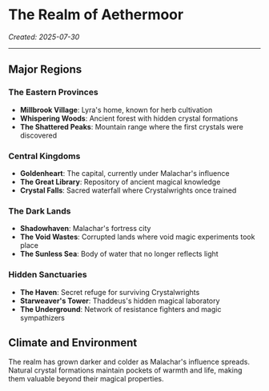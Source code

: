 # The Realm of Aethermoor

*Created: 2025-07-30*

---

## Major Regions

### The Eastern Provinces
- **Millbrook Village**: Lyra's home, known for herb cultivation
- **Whispering Woods**: Ancient forest with hidden crystal formations
- **The Shattered Peaks**: Mountain range where the first crystals were discovered

### Central Kingdoms
- **Goldenheart**: The capital, currently under Malachar's influence
- **The Great Library**: Repository of ancient magical knowledge
- **Crystal Falls**: Sacred waterfall where Crystalwrights once trained

### The Dark Lands
- **Shadowhaven**: Malachar's fortress city
- **The Void Wastes**: Corrupted lands where void magic experiments took place
- **The Sunless Sea**: Body of water that no longer reflects light

### Hidden Sanctuaries
- **The Haven**: Secret refuge for surviving Crystalwrights
- **Starweaver's Tower**: Thaddeus's hidden magical laboratory
- **The Underground**: Network of resistance fighters and magic sympathizers

## Climate and Environment
The realm has grown darker and colder as Malachar's influence spreads. Natural crystal formations maintain pockets of warmth and life, making them valuable beyond their magical properties.